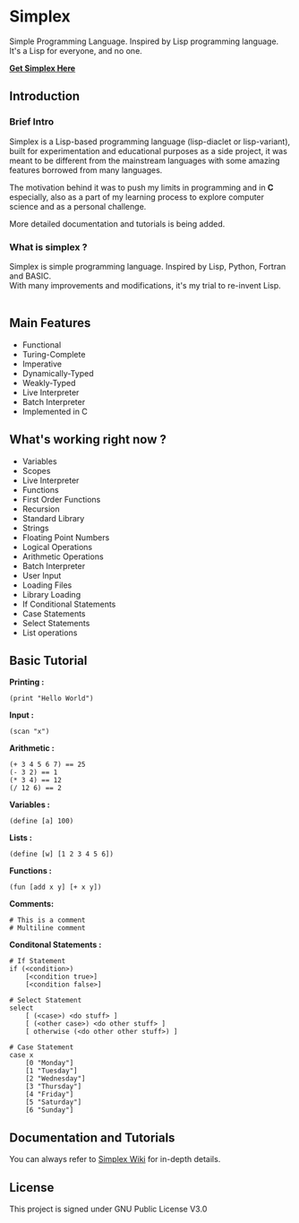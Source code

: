 # Simplex
Simple Programming Language. Inspired by Lisp programming language.<br/>
It's a Lisp for everyone, and no one.

**[Get Simplex Here](https://github.com/MohammedRashad/Simplex/releases)**

## Introduction


### Brief Intro

Simplex is a Lisp-based programming language (lisp-diaclet or lisp-variant), built for experimentation and educational purposes as a side project, it was meant to be different from the mainstream languages with some amazing features borrowed from many languages.<br/>

The motivation behind it was to push my limits in programming and in **C** especially, also as a part of my learning process to explore computer science and as a personal challenge.

More detailed documentation and tutorials is being added.

### What is simplex ?

Simplex is simple programming language. Inspired by Lisp, Python, Fortran and BASIC.<br/>
With many improvements and modifications, it's my trial to re-invent Lisp.
<br/><br/>


## Main Features

- Functional
- Turing-Complete
- Imperative
- Dynamically-Typed
- Weakly-Typed
- Live Interpreter
- Batch Interpreter
- Implemented in C


## What's working right now ?

- Variables
- Scopes
- Live Interpreter
- Functions
- First Order Functions
- Recursion
- Standard Library
- Strings
- Floating Point Numbers
- Logical Operations
- Arithmetic Operations
- Batch Interpreter
- User Input
- Loading Files
- Library Loading
- If Conditional Statements
- Case Statements
- Select Statements
- List operations

## Basic Tutorial

**Printing :**

    (print "Hello World")

**Input :**

    (scan "x")
**Arithmetic :**

    (+ 3 4 5 6 7) == 25
    (- 3 2) == 1
    (* 3 4) == 12
    (/ 12 6) == 2

**Variables :**

    (define [a] 100)

**Lists :**

    (define [w] [1 2 3 4 5 6])

**Functions :**

    (fun [add x y] [+ x y])

**Comments:**

    # This is a comment
    # Multiline comment

**Conditonal Statements :**

    # If Statement
    if (<condition>)
        [<condition true>]
        [<condition false>]

    # Select Statement
    select
        [ (<case>) <do stuff> ]
        [ (<other case>) <do other stuff> ]
        [ otherwise (<do other other stuff>) ]

    # Case Statement
    case x
        [0 "Monday"]
        [1 "Tuesday"]
        [2 "Wednesday"]
        [3 "Thursday"]
        [4 "Friday"]
        [5 "Saturday"]
        [6 "Sunday"]



## Documentation and Tutorials

You can always refer to [Simplex Wiki](https://github.com/MohammedRashad/Simplex/wiki/) for in-depth details.

## License

This project is signed under GNU Public License V3.0
